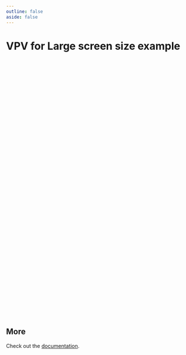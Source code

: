 ```yaml
---
outline: false
aside: false
---
```


# VPV for Large screen size example

<script setup lang="ts">
  import { useData, defineClientComponent } from 'vitepress'

  const VPdfViewer = defineClientComponent(() => {
    return import('@vue-pdf-viewer/viewer').then(({ VPdfViewer }) => VPdfViewer)
  })

  const { isDark } = useData()
</script>

<div class="pdf-viewer-wrapper">
  <VPdfViewer
    src="https://raw.githubusercontent.com/mozilla/pdf.js/ba2edeae/web/compressed.tracemonkey-pldi-09.pdf"
    :dark-mode="isDark"
    @update:dark-mode="isDark = $event"
  />
</div>

<style scoped>
  .pdf-viewer-wrapper {
    width: 100%;
    height: 700px;
    margin: 20px auto;
  }
</style>

## More

Check out the [documentation](https://docs.vue-pdf-viewer.dev).
